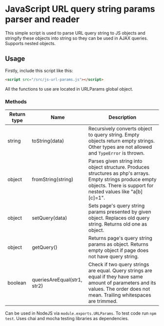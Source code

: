 # JavaScript URL query string params parser and reader
This simple script is used to parse URL query string to JS objects and stringify these objects into string so they can be used in AJAX queries. Supports nested objects.

## Usage
Firstly, include this script like this:
```HTML
<script src="/src/js-url-params.js"></script>
```
All the functions to use are located in URLParams global object.

### Methods
|Return type|Name|Description|
|---|---|---|
|string|toString(data)|Recursively converts object to query string. Empty objects return empty strings. Other types are not allowed and `TypeError` is thrown.|
|object|fromString(string)|Parses given string into object structure. Produces structures as php's arrays. Empty strings produce empty objects. There is support for nested values like "a[b][c]=1".|
|object|setQuery(data)|Sets page's query string params presented by given object. Replaces old query string. Returns old one as object.|
|object|getQuery()|Returns page's query string params as object. Returns empty object if page does not have query string.|
|boolean|queriesAreEqual(str1, str2)|Check if two query strings are equal. Query strings are equal if they have same amount of parameters and its values. The order does not mean. Trailing whitespaces are trimmed.|

Can be used in NodeJS via `module.exports.URLParams`. To test code run `npm test`. Uses chai and mocha testing libraries as dependencies.